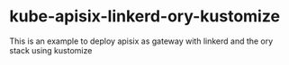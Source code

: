 # kube-apisix-linkerd-ory-kustomize

This is an example to deploy apisix as gateway with linkerd and the ory stack using kustomize
